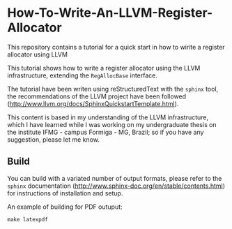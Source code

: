 # How-To-Write-An-LLVM-Register-Allocator
This repository contains a tutorial for a quick start in how to wirite a register allocator using LLVM

This tutorial shows how to write a register allocator using the LLVM infrastructure, extending the `RegAllocBase` interface.

The tutorial have been writen using reStructuredText with the `sphinx` tool, the recommendations of the LLVM project have been followed (http://www.llvm.org/docs/SphinxQuickstartTemplate.html).

This content is based in my understanding of the LLVM infrastructure, which I have learned while I was working on my undergraduate thesis on the institute IFMG - campus Formiga - MG, Brazil; so if you have any suggestion, please let me know.

## Build

You can build with a variated number of output formats, please refer to the `sphinx` documentation (http://www.sphinx-doc.org/en/stable/contents.html) for instructions of installation and setup.

An example of building for PDF outuput:

    make latexpdf
